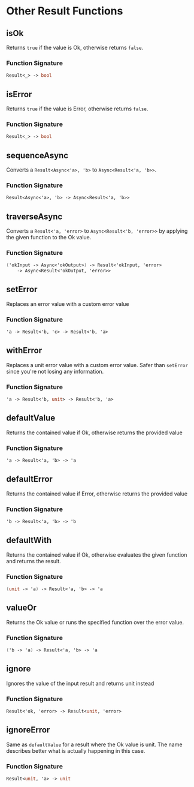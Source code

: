 # Other Result Functions

## isOk

Returns `true` if the value is Ok, otherwise returns `false`.

### Function Signature

```fsharp
Result<_> -> bool
```

## isError

Returns `true` if the value is Error, otherwise returns `false`.

### Function Signature

```fsharp
Result<_> -> bool
```

## sequenceAsync

Converts a `Result<Async<'a>, 'b>` to `Async<Result<'a, 'b>>`.

### Function Signature

```fsharp
Result<Async<'a>, 'b> -> Async<Result<'a, 'b>>
```

## traverseAsync

Converts a `Result<'a, 'error>` to `Async<Result<'b, 'error>>` by applying the given function to the Ok value.

### Function Signature

```fsharp
('okInput -> Async<'okOutput>) -> Result<'okInput, 'error> 
    -> Async<Result<'okOutput, 'error>>
```

## setError

Replaces an error value with a custom error value

### Function Signature

```fsharp
'a -> Result<'b, 'c> -> Result<'b, 'a>
```

## withError

Replaces a unit error value with a custom error value. Safer than `setError` since you're not losing any information.

### Function Signature

```fsharp
'a -> Result<'b, unit> -> Result<'b, 'a>
```

## defaultValue

Returns the contained value if Ok, otherwise returns the provided value

### Function Signature

```fsharp
'a -> Result<'a, 'b> -> 'a
```

## defaultError

Returns the contained value if Error, otherwise returns the provided value

### Function Signature

```fsharp
'b -> Result<'a, 'b> -> 'b
```

## defaultWith

Returns the contained value if Ok, otherwise evaluates the given function and returns the result.

### Function Signature

```fsharp
(unit -> 'a) -> Result<'a, 'b> -> 'a
```


## valueOr

Returns the Ok value or runs the specified function over the error value.

### Function Signature

```fsharp
('b -> 'a) -> Result<'a, 'b> -> 'a
```

## ignore

Ignores the value of the input result and returns unit instead

### Function Signature

```fsharp
Result<'ok, 'error> -> Result<unit, 'error>
```

## ignoreError

Same as `defaultValue` for a result where the Ok value is unit. The name describes better what is actually happening in this case.

### Function Signature

```fsharp
Result<unit, 'a> -> unit
```

